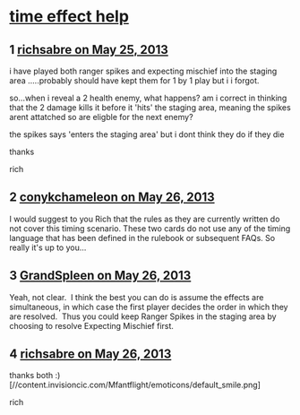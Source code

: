 # [time effect help ](https://community.fantasyflightgames.com/topic/84324-time-effect-help/)

## 1 [richsabre on May 25, 2013](https://community.fantasyflightgames.com/topic/84324-time-effect-help/?do=findComment&comment=798856)

i have played both ranger spikes and expecting mischief into the staging area …..probably should have kept them for 1 by 1 play but i i forgot.

so…when i reveal a 2 health enemy, what happens? am i correct in thinking that the 2 damage kills it before it 'hits' the staging area, meaning the spikes arent attatched so are eligble for the next enemy?

the spikes says 'enters the staging area' but i dont think they do if they die

thanks

rich

## 2 [conykchameleon on May 26, 2013](https://community.fantasyflightgames.com/topic/84324-time-effect-help/?do=findComment&comment=799064)

I would suggest to you Rich that the rules as they are currently written do not cover this timing scenario. These two cards do not use any of the timing language that has been defined in the rulebook or subsequent FAQs. So really it's up to you…

## 3 [GrandSpleen on May 26, 2013](https://community.fantasyflightgames.com/topic/84324-time-effect-help/?do=findComment&comment=799079)

Yeah, not clear.  I think the best you can do is assume the effects are simultaneous, in which case the first player decides the order in which they are resolved.  Thus you could keep Ranger Spikes in the staging area by choosing to resolve Expecting Mischief first.

## 4 [richsabre on May 26, 2013](https://community.fantasyflightgames.com/topic/84324-time-effect-help/?do=findComment&comment=799137)

thanks both :) [//content.invisioncic.com/Mfantflight/emoticons/default_smile.png]

rich

